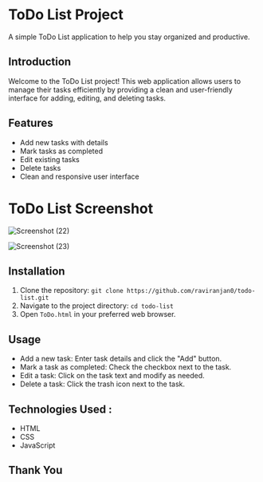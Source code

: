 
# ToDo List Project

A simple ToDo List application to help you stay organized and productive.


## Introduction

Welcome to the ToDo List project! This web application allows users to manage their tasks efficiently by providing a clean and user-friendly interface for adding, editing, and deleting tasks.

## Features

- Add new tasks with details
- Mark tasks as completed
- Edit existing tasks
- Delete tasks
- Clean and responsive user interface

# ToDo List Screenshot

![Screenshot (22)](https://github.com/raviranjan0/ToDo-List/assets/100368738/fc4de217-efde-4d78-a0ff-6d2333ca1ad5)

![Screenshot (23)](https://github.com/raviranjan0/ToDo-List/assets/100368738/2b03f3e1-85c6-4b03-9e20-a2989839a977)

## Installation

1. Clone the repository: `git clone https://github.com/raviranjan0/todo-list.git`
2. Navigate to the project directory: `cd todo-list`
3. Open `ToDo.html` in your preferred web browser.

## Usage

- Add a new task: Enter task details and click the "Add" button.
- Mark a task as completed: Check the checkbox next to the task.
- Edit a task: Click on the task text and modify as needed.
- Delete a task: Click the trash icon next to the task.

## Technologies Used :

- HTML
- CSS
- JavaScript

## Thank You 

